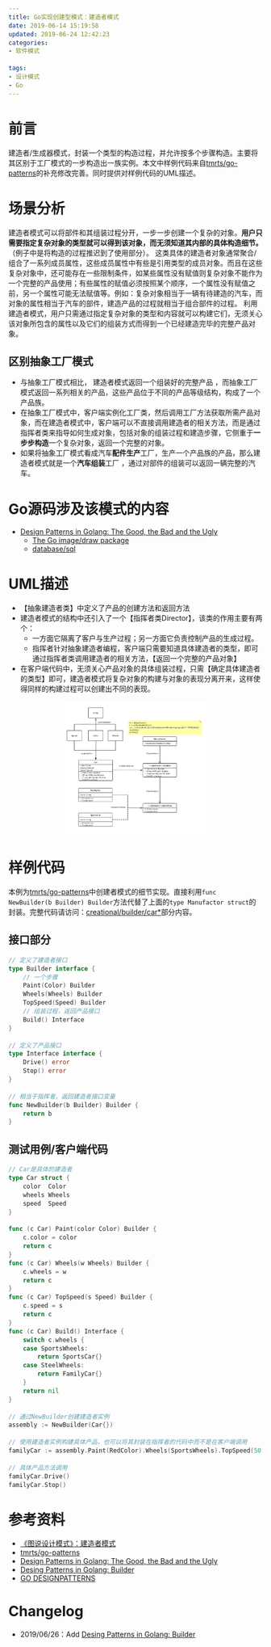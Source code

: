 ```yaml
---
title: Go实现创建型模式：建造者模式
date: 2019-06-14 15:19:58
updated: 2019-06-24 12:42:23
categories:
- 软件模式

tags:
- 设计模式
- Go
---
```

# 前言
建造者/生成器模式，封装一个类型的构造过程，并允许按多个步骤构造。主要将其区别于工厂模式的一步构造出一族实例。本文中样例代码来自[tmrts/go-patterns](https://github.com/tmrts/go-patterns/blob/master/creational/builder.md)的补充修改完善。同时提供对样例代码的UML描述。

<!-- more -->
# 场景分析
建造者模式可以将部件和其组装过程分开，一步一步创建一个复杂的对象。**用户只需要指定复杂对象的类型就可以得到该对象，而无须知道其内部的具体构造细节。**（例子中是将构造的过程推迟到了使用部分）。
这类具体的建造者对象通常聚合/组合了一系列成员属性，这些成员属性中有些是引用类型的成员对象。而且在这些复杂对象中，还可能存在一些限制条件，如某些属性没有赋值则复杂对象不能作为一个完整的产品使用；有些属性的赋值必须按照某个顺序，一个属性没有赋值之前，另一个属性可能无法赋值等。例如：复杂对象相当于一辆有待建造的汽车，而对象的属性相当于汽车的部件，建造产品的过程就相当于组合部件的过程。
利用建造者模式，用户只需通过指定复杂对象的类型和内容就可以构建它们，无须关心该对象所包含的属性以及它们的组装方式而得到一个已经建造完毕的完整产品对象。

## 区别抽象工厂模式
- 与抽象工厂模式相比， 建造者模式返回一个组装好的完整产品 ，而抽象工厂模式返回一系列相关的产品，这些产品位于不同的产品等级结构，构成了一个产品族。
- 在抽象工厂模式中，客户端实例化工厂类，然后调用工厂方法获取所需产品对象，而在建造者模式中，客户端可以不直接调用建造者的相关方法，而是通过指挥者类来指导如何生成对象，包括对象的组装过程和建造步骤，它侧重于**一步步构造**一个复杂对象，返回一个完整的对象。
- 如果将抽象工厂模式看成汽车**配件生产**工厂，生产一个产品族的产品，那么建造者模式就是一个**汽车组装**工厂 ，通过对部件的组装可以返回一辆完整的汽车。

# Go源码涉及该模式的内容
- [Design Patterns in Golang: The Good, the Bad and the Ugly](http://blog.ralch.com/tutorial/design-patterns/golang-design-patterns/)
    - [The Go image/draw package](https://blog.golang.org/go-imagedraw-package)
    - [database/sql](https://golang.org/src/database/sql/sql.go?s=805:853#L468)

# UML描述
- 【抽象建造者类】中定义了产品的创建方法和返回方法
- 建造者模式的结构中还引入了一个【指挥者类Director】，该类的作用主要有两个：
    - 一方面它隔离了客户与生产过程；另一方面它负责控制产品的生成过程。
    - 指挥者针对抽象建造者编程，客户端只需要知道具体建造者的类型，即可通过指挥者类调用建造者的相关方法，【返回一个完整的产品对象】
- 在客户端代码中，无须关心产品对象的具体组装过程，只需【确定具体建造者的类型】即可，建造者模式将复杂对象的构建与对象的表现分离开来，这样使得同样的构建过程可以创建出不同的表现。

<div style="width: 300px; margin: auto">

![UML](https://raw.githubusercontent.com/zhongqin0820/zhongqin0820.github.io/source-articles/source/images/pattern/creational_builder.png)
</div>

# 样例代码
本例为[tmrts/go-patterns](https://github.com/tmrts/go-patterns/blob/master/creational/builder.md)中创建者模式的细节实现。直接利用`func NewBuilder(b Builder) Builder`方法代替了上面的`type Manufactor struct`的封装。完整代码请访问：[creational/builder/car*](https://github.com/zhongqin0820/coding-playground/tree/master/go/pattern/creational/builder)部分内容。

## 接口部分
```go
// 定义了建造者接口
type Builder interface {
    // 一个步骤
    Paint(Color) Builder
    Wheels(Wheels) Builder
    TopSpeed(Speed) Builder
    // 组装过程，返回产品接口
    Build() Interface
}

// 定义了产品接口
type Interface interface {
    Drive() error
    Stop() error
}

// 相当于指挥者，返回建造者接口变量
func NewBuilder(b Builder) Builder {
    return b
}
```

## 测试用例/客户端代码

```go
// Car是具体的建造者
type Car struct {
    color  Color
    wheels Wheels
    speed  Speed
}

func (c Car) Paint(color Color) Builder {
    c.color = color
    return c
}
func (c Car) Wheels(w Wheels) Builder {
    c.wheels = w
    return c
}
func (c Car) TopSpeed(s Speed) Builder {
    c.speed = s
    return c
}
func (c Car) Build() Interface {
    switch c.wheels {
    case SportsWheels:
        return SportsCar{}
    case SteelWheels:
        return FamilyCar{}
    }
    return nil
}

// 通过NewBuilder创建建造者实例
assembly := NewBuilder(Car{})

// 使用建造者实例构建具体产品，也可以将其封装在指挥者的代码中而不是在客户端调用
familyCar := assembly.Paint(RedColor).Wheels(SportsWheels).TopSpeed(50 * MPH).Build()

// 具体产品方法调用
familyCar.Drive()
familyCar.Stop()
```

# 参考资料
- [《图说设计模式》：建造者模式](https://design-patterns.readthedocs.io/zh_CN/latest/creational_patterns/builder.html)
- [tmrts/go-patterns](https://github.com/tmrts/go-patterns/blob/master/creational/builder.md)
- [Design Patterns in Golang: The Good, the Bad and the Ugly](http://blog.ralch.com/tutorial/design-patterns/golang-design-patterns/)
- [Desing Patterns in Golang: Builder](http://blog.ralch.com/articles/design-patterns/golang-builder/)
- [GO DESIGNPATTERNS](http://dinus.ac.id/private_lib/fahri/GO_DESIGN_PATTERNS.pdf)

# Changelog
- 2019/06/26：Add [Desing Patterns in Golang: Builder](http://blog.ralch.com/articles/design-patterns/golang-builder/)